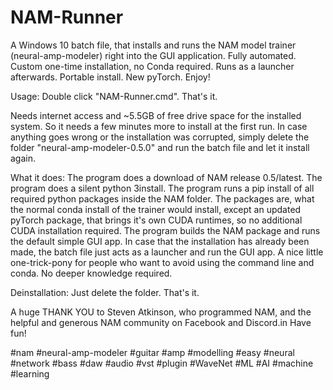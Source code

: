 # NAM-Runner
A Windows 10 batch file, that installs and runs the NAM model trainer (neural-amp-modeler) right into the GUI application. Fully automated. Custom one-time installation, no Conda required. Runs as a launcher afterwards. Portable install. New pyTorch. Enjoy!

Usage:
Double click "NAM-Runner.cmd". That's it.

Needs internet access and ~5.5GB of free drive space for the installed system.
So it needs a few minutes more to install at the first run.
In case anything goes wrong or the installation was corrupted, simply delete the folder "neural-amp-modeler-0.5.0" and run the batch file and let it install again.

What it does:
The program does a download of NAM release 0.5/latest.
The program does a silent python 3install.
The program runs a pip install of all required python packages inside the NAM folder.
The packages are, what the normal conda install of the trainer would install, except an updated pyTorch package, that brings it's own CUDA runtimes, so no additional CUDA installation required.
The program builds the NAM package and runs the default simple GUI app.
In case that the installation has already been made, the batch file just acts as a launcher and run the GUI app.
A nice little one-trick-pony for people who want to avoid using the command line and conda.
No deeper knowledge required.

Deinstallation: Just delete the folder. That's it.

A huge THANK YOU to Steven Atkinson, who programmed NAM, and the helpful and generous NAM community on Facebook and Discord.in
Have fun!

#nam #neural-amp-modeler #guitar #amp #modelling #easy #neural #network #bass #daw #audio #vst #plugin #WaveNet #ML #AI #machine #learning

